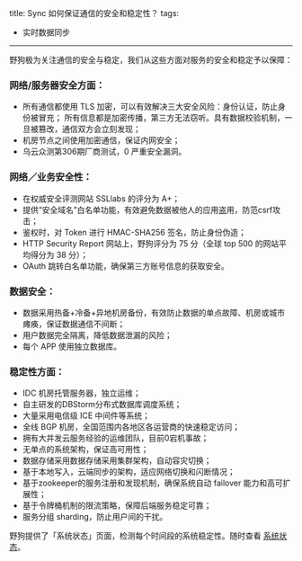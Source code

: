 title: Sync 如何保证通信的安全和稳定性？
tags:
- 实时数据同步
---

野狗极为关注通信的安全与稳定，我们从这些方面对服务的安全和稳定予以保障：

### 网络/服务器安全方面：
- 所有通信都使用 TLS 加密，可以有效解决三大安全风险：身份认证，防止身份被冒充；
所有信息都是加密传播，第三方无法窃听。具有数据校验机制，一旦被篡改，通信双方会立刻发现；
- 机房节点之间使用加密通信，保证内网安全；
- 乌云众测第306期厂商测试，0 严重安全漏洞。

### 网络／业务安全性：

- 在权威安全评测网站 SSLlabs 的评分为 A+；
- 提供“安全域名”白名单功能，有效避免数据被他人的应用盗用，防范csrf攻击；
- 鉴权时，对 Token 进行 HMAC-SHA256 签名，防止身份伪造；
- HTTP Security Report 网站上，野狗评分为 75 分（全球 top 500 的网站平均得分为 38 分）；
- OAuth 跳转白名单功能，确保第三方账号信息的获取安全。


### 数据安全：
- 数据采用热备+冷备+异地机房备份，有效防止数据的单点故障、机房或城市瘫痪，保证数据通信不间断；
- 用户数据完全隔离，降低数据泄漏的风险；
- 每个 APP 使用独立数据库。

### 稳定性方面：
- IDC 机房托管服务器，独立运维；
- 自主研发的DBStorm分布式数据库调度系统；
- 大量采用电信级 ICE 中间件等系统；
- 全线 BGP 机房，全国范围内各地区各运营商的快速稳定访问；
- 拥有大并发云服务经验的运维团队，目前0宕机事故；
- 无单点的系统架构，保证高可用性；
- 数据存储采用数据存储采用集群架构，自动容灾切换；
- 基于本地写入，云端同步的架构，适应网络切换和闪断情况；
- 基于zookeeper的服务注册和发现机制，确保系统自动 failover 能力和高可扩展性；
- 基于令牌桶机制的限流策略，保障后端服务稳定可靠；
- 服务分组 sharding，防止用户间的干扰。


野狗提供了「系统状态」页面，检测每个时间段的系统稳定性。随时查看 [系统状态](https://status.wilddog.com/)。
